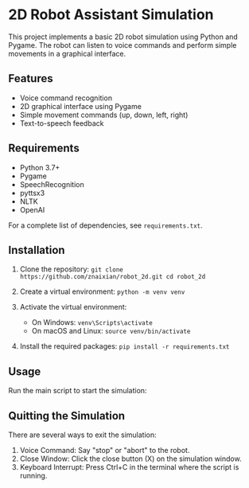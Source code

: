 # 2D Robot Assistant Simulation

This project implements a basic 2D robot simulation using Python and Pygame. The robot can listen to voice commands and perform simple movements in a graphical interface.

## Features

- Voice command recognition
- 2D graphical interface using Pygame
- Simple movement commands (up, down, left, right)
- Text-to-speech feedback

## Requirements

- Python 3.7+
- Pygame
- SpeechRecognition
- pyttsx3
- NLTK
- OpenAI

For a complete list of dependencies, see `requirements.txt`.

## Installation

1. Clone the repository:   ```
   git clone https://github.com/znaixian/robot_2d.git
   cd robot_2d ```

2. Create a virtual environment:   ```
   python -m venv venv   ```

3. Activate the virtual environment:
   - On Windows:     ```
     venv\Scripts\activate     ```
   - On macOS and Linux:     ```
     source venv/bin/activate     ```

4. Install the required packages:   ```
   pip install -r requirements.txt   ```

## Usage

Run the main script to start the simulation:

## Quitting the Simulation

There are several ways to exit the simulation:

1. Voice Command: Say "stop" or "abort" to the robot.
2. Close Window: Click the close button (X) on the simulation window.
3. Keyboard Interrupt: Press Ctrl+C in the terminal where the script is running.
